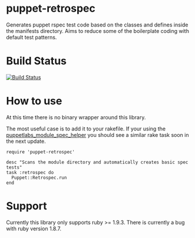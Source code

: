 puppet-retrospec
================

Generates puppet rspec test code based on the classes and defines inside the manifests directory.  Aims to reduce some of the boilerplate coding with default test patterns.


Build Status
============
[![Build Status](https://travis-ci.org/logicminds/puppet-retrospec.png)](https://travis-ci.org/logicminds/puppet-retrospec)

How to use
=============
At this time there is no binary wrapper around this library.

The most useful case is to add it to your rakefile.
If your using the [puppetlabs_module_spec_helper](http://github.com/branan/module-spec-helper) you should see a similar
rake task soon in the next update.

```
require 'puppet-retrospec'

desc "Scans the module directory and automatically creates basic spec tests"
task :retrospec do
  Puppet::Retrospec.run
end

```

Support
============
Currently this library only supports ruby >= 1.9.3.  There is currently a bug with ruby version 1.8.7.
